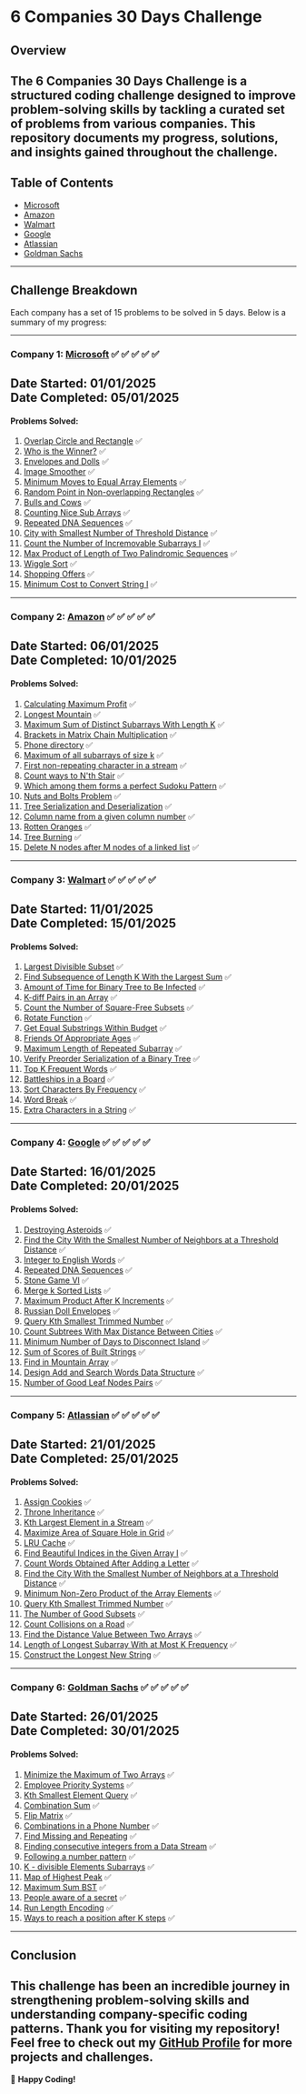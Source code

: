# 6 Companies 30 Days Challenge

## Overview
The **6 Companies 30 Days Challenge** is a structured coding challenge designed to improve problem-solving skills by tackling a curated set of problems from various companies. This repository documents my progress, solutions, and insights gained throughout the challenge.
---

## Table of Contents
- [Microsoft](#company-1-microsoft-----)
- [Amazon](#company-2-amazon-----)
- [Walmart](#company-3-walmart-----)
- [Google](#company-4-google-----)
- [Atlassian](#company-5-atlassian-----)
- [Goldman Sachs](#company-6-goldman-sachs-----)
---

## Challenge Breakdown
Each company has a set of 15 problems to be solved in 5 days. Below is a summary of my progress:

---
### **Company 1: [Microsoft](https://www.microsoft.com/en-in/)** ✅ ✅ ✅ ✅ ✅
**Date Started:** 01/01/2025  
**Date Completed:** 05/01/2025  
---

#### Problems Solved:
1. [Overlap Circle and Rectangle](https://leetcode.com/problems/circle-and-rectangle-overlapping/description/) ✅
2. [Who is the Winner?](https://leetcode.com/problems/circle-and-rectangle-overlapping/description/) ✅
3. [Envelopes and Dolls](https://leetcode.com/problems/russian-doll-envelopes/description/) ✅
4. [Image Smoother](https://leetcode.com/problems/image-smoother/description/) ✅
5. [Minimum Moves to Equal Array Elements](https://leetcode.com/problems/minimum-moves-to-equal-array-elements-ii/description/) ✅
6. [Random Point in Non-overlapping Rectangles](https://leetcode.com/problems/random-point-in-non-overlapping-rectangles/description/) ✅
7. [Bulls and Cows](https://leetcode.com/problems/bulls-and-cows/description/) ✅
8. [Counting Nice Sub Arrays](https://leetcode.com/problems/count-number-of-nice-subarrays/description/) ✅
9. [Repeated DNA Sequences](https://leetcode.com/problems/repeated-dna-sequences/description/) ✅
10. [City with Smallest Number of Threshold Distance](https://leetcode.com/problems/find-the-city-with-the-smallest-number-of-neighbors-at-a-threshold-distance/description/) ✅
11. [Count the Number of Incremovable Subarrays I](https://leetcode.com/problems/count-the-number-of-incremovable-subarrays-i/description/) ✅
12. [Max Product of Length of Two Palindromic Sequences](https://leetcode.com/problems/maximum-product-of-the-length-of-two-palindromic-subsequences/description/) ✅
13. [Wiggle Sort](https://leetcode.com/problems/wiggle-sort-ii/description/) ✅
14. [Shopping Offers](https://leetcode.com/problems/shopping-offers/description/) ✅
15. [Minimum Cost to Convert String I](https://leetcode.com/problems/minimum-cost-to-convert-string-i/description/) ✅

---

### **Company 2: [Amazon](https://www.amazon.com/)** ✅ ✅ ✅ ✅ ✅
**Date Started:** 06/01/2025  
**Date Completed:** 10/01/2025  
---
#### Problems Solved:
1. [Calculating Maximum Profit](https://leetcode.com/problems/best-time-to-buy-and-sell-stock-iv/description/) ✅
2. [Longest Mountain](https://leetcode.com/problems/longest-mountain-in-array/description/) ✅
3. [Maximum Sum of Distinct Subarrays With Length K](https://leetcode.com/problems/maximum-sum-of-distinct-subarrays-with-length-k/description/) ✅
4. [Brackets in Matrix Chain Multiplication](https://www.geeksforgeeks.org/problems/brackets-in-matrix-chain-multiplication1024/1) ✅
5. [Phone directory](https://www.geeksforgeeks.org/problems/phone-directory4628/1) ✅
6. [Maximum of all subarrays of size k](https://www.geeksforgeeks.org/problems/maximum-of-all-subarrays-of-size-k3101/1) ✅
7. [First non-repeating character in a stream](https://leetcode.com/problems/first-unique-character-in-a-string/description/) ✅
8. [Count ways to N'th Stair](https://leetcode.com/problems/find-number-of-ways-to-reach-the-k-th-stair/description/) ✅
9. [Which among them forms a perfect Sudoku Pattern](https://leetcode.com/problems/valid-sudoku/description/) ✅
10. [Nuts and Bolts Problem](https://www.geeksforgeeks.org/problems/nuts-and-bolts-problem0431/1) ✅
11. [Tree Serialization and Deserialization](https://leetcode.com/problems/serialize-and-deserialize-binary-tree/description/) ✅
12. [Column name from a given column number](https://leetcode.com/problems/excel-sheet-column-title/description/) ✅
13. [Rotten Oranges](https://leetcode.com/problems/rotting-oranges/description/) ✅
14. [Tree Burning](https://leetcode.com/problems/amount-of-time-for-binary-tree-to-be-infected/description/) ✅
15. [Delete N nodes after M nodes of a linked list](https://www.geeksforgeeks.org/problems/delete-n-nodes-after-m-nodes-of-a-linked-list/1) ✅
---

### **Company 3: [Walmart](https://www.walmart.com/)** ✅ ✅ ✅ ✅ ✅
**Date Started:** 11/01/2025  
**Date Completed:** 15/01/2025  
---

#### Problems Solved:
1. [Largest Divisible Subset](https://leetcode.com/problems/largest-divisible-subset/description/) ✅
2. [Find Subsequence of Length K With the Largest Sum](https://leetcode.com/problems/find-subsequence-of-length-k-with-the-largest-sum/description/) ✅
3. [Amount of Time for Binary Tree to Be Infected](https://leetcode.com/problems/amount-of-time-for-binary-tree-to-be-infected/description/?envType=daily-question&envId=2024-01-10) ✅
4. [K-diff Pairs in an Array](https://leetcode.com/problems/k-diff-pairs-in-an-array/description/) ✅
5. [Count the Number of Square-Free Subsets](https://leetcode.com/problems/count-the-number-of-square-free-subsets/description/) ✅
6. [Rotate Function](https://leetcode.com/problems/rotate-function/description/) ✅
7. [Get Equal Substrings Within Budget](https://leetcode.com/problems/get-equal-substrings-within-budget/description/) ✅
8. [Friends Of Appropriate Ages](https://leetcode.com/problems/friends-of-appropriate-ages/description/) ✅
9. [Maximum Length of Repeated Subarray](https://leetcode.com/problems/maximum-length-of-repeated-subarray/description/) ✅
10. [Verify Preorder Serialization of a Binary Tree](https://leetcode.com/problems/verify-preorder-serialization-of-a-binary-tree/description/) ✅
11. [Top K Frequent Words](https://leetcode.com/problems/top-k-frequent-words/description/) ✅
12. [Battleships in a Board](https://leetcode.com/problems/battleships-in-a-board/description/) ✅
13. [Sort Characters By Frequency](https://leetcode.com/problems/sort-characters-by-frequency/description/) ✅
14. [Word Break](https://leetcode.com/problems/word-break/description/) ✅
15. [Extra Characters in a String](https://leetcode.com/problems/extra-characters-in-a-string/description/) ✅
---

### **Company 4: [Google](https://www.google.co.in/)** ✅ ✅ ✅ ✅ ✅
**Date Started:** 16/01/2025  
**Date Completed:** 20/01/2025  
---

#### Problems Solved:
1. [Destroying Asteroids](https://leetcode.com/problems/destroying-asteroids/description/) ✅
2. [Find the City With the Smallest Number of Neighbors at a Threshold Distance](https://leetcode.com/problems/find-the-city-with-the-smallest-number-of-neighbors-at-a-threshold-distance/description/) ✅
3. [Integer to English Words](https://leetcode.com/problems/integer-to-english-words/description/) ✅
4. [Repeated DNA Sequences](https://leetcode.com/problems/repeated-dna-sequences/submissions/) ✅
5. [Stone Game VI](https://leetcode.com/problems/stone-game-vi/description/) ✅
6. [Merge k Sorted Lists](https://leetcode.com/problems/merge-k-sorted-lists/description/) ✅
7. [Maximum Product After K Increments](https://leetcode.com/problems/maximum-product-after-k-increments/description/) ✅
8. [Russian Doll Envelopes](https://leetcode.com/problems/russian-doll-envelopes/description/) ✅
9. [Query Kth Smallest Trimmed Number](https://leetcode.com/problems/query-kth-smallest-trimmed-number/description/) ✅
10. [Count Subtrees With Max Distance Between Cities](https://leetcode.com/problems/count-subtrees-with-max-distance-between-cities/description/) ✅
11. [Minimum Number of Days to Disconnect Island](https://leetcode.com/problems/minimum-number-of-days-to-disconnect-island/description/) ✅
12. [Sum of Scores of Built Strings](https://leetcode.com/problems/sum-of-scores-of-built-strings/description/) ✅
13. [Find in Mountain Array](https://leetcode.com/problems/find-in-mountain-array/description/) ✅
14. [Design Add and Search Words Data Structure](https://leetcode.com/problems/design-add-and-search-words-data-structure/description/) ✅
15. [Number of Good Leaf Nodes Pairs](https://leetcode.com/problems/number-of-good-leaf-nodes-pairs/description/) ✅
---

### **Company 5: [Atlassian](https://www.atlassian.com/)** ✅ ✅ ✅ ✅ ✅
**Date Started:** 21/01/2025  
**Date Completed:** 25/01/2025  
---

#### Problems Solved:
1. [Assign Cookies](https://leetcode.com/problems/assign-cookies/description/) ✅
2. [Throne Inheritance](https://leetcode.com/problems/throne-inheritance/description/) ✅
3. [Kth Largest Element in a Stream](https://leetcode.com/problems/kth-largest-element-in-a-stream/description/) ✅
4. [Maximize Area of Square Hole in Grid](https://leetcode.com/problems/maximize-area-of-square-hole-in-grid/description/) ✅
5. [LRU Cache](https://leetcode.com/problems/lru-cache/description/) ✅
6. [Find Beautiful Indices in the Given Array I](https://leetcode.com/problems/find-beautiful-indices-in-the-given-array-i/description/) ✅
7. [Count Words Obtained After Adding a Letter](https://leetcode.com/problems/count-words-obtained-after-adding-a-letter/description/) ✅
8. [Find the City With the Smallest Number of Neighbors at a Threshold Distance](https://leetcode.com/problems/find-the-city-with-the-smallest-number-of-neighbors-at-a-threshold-distance/description/) ✅
9. [Minimum Non-Zero Product of the Array Elements](https://leetcode.com/problems/minimum-non-zero-product-of-the-array-elements/description/) ✅
10. [Query Kth Smallest Trimmed Number](https://leetcode.com/problems/query-kth-smallest-trimmed-number/description/) ✅
11. [The Number of Good Subsets](https://leetcode.com/problems/the-number-of-good-subsets/description/) ✅
12. [Count Collisions on a Road](https://leetcode.com/problems/count-collisions-on-a-road/description/) ✅
13. [Find the Distance Value Between Two Arrays](https://leetcode.com/problems/find-the-distance-value-between-two-arrays/description/) ✅
14. [Length of Longest Subarray With at Most K Frequency](https://leetcode.com/problems/length-of-longest-subarray-with-at-most-k-frequency/description/) ✅
15. [Construct the Longest New String](https://leetcode.com/problems/construct-the-longest-new-string/submissions/) ✅
---

### **Company 6: [Goldman Sachs](https://www.goldmansachs.com/)** ✅ ✅ ✅ ✅ ✅
**Date Started:** 26/01/2025  
**Date Completed:** 30/01/2025 
---

#### Problems Solved:
1. [Minimize the Maximum of Two Arrays](https://leetcode.com/problems/minimize-the-maximum-of-two-arrays/description/) ✅
2. [Employee Priority Systems](https://leetcode.com/problems/high-access-employees/description/) ✅
3. [Kth Smallest Element Query](https://leetcode.com/problems/query-kth-smallest-trimmed-number/description/) ✅
4. [Combination Sum](https://leetcode.com/problems/combination-sum-iii/description/) ✅
5. [Flip Matrix](https://leetcode.com/problems/random-flip-matrix/description/) ✅
6. [Combinations in a Phone Number](https://leetcode.com/problems/letter-combinations-of-a-phone-number/description/) ✅
7. [Find Missing and Repeating](https://www.geeksforgeeks.org/problems/find-missing-and-repeating2512/1) ✅
8. [Finding consecutive integers from a Data Stream](https://leetcode.com/problems/find-consecutive-integers-from-a-data-stream/description/) ✅
9. [Following a number pattern](https://www.geeksforgeeks.org/problems/number-following-a-pattern3126/1) ✅
10. [K - divisible Elements Subarrays](https://leetcode.com/problems/k-divisible-elements-subarrays/description/) ✅
11. [Map of Highest Peak](https://leetcode.com/problems/map-of-highest-peak/description/) ✅
12. [Maximum Sum BST](https://leetcode.com/problems/maximum-sum-bst-in-binary-tree/description/) ✅
13. [People aware of a secret](https://leetcode.com/problems/number-of-people-aware-of-a-secret/description/) ✅
14. [Run Length Encoding](https://www.geeksforgeeks.org/problems/run-length-encoding/1) ✅
15. [Ways to reach a position after K steps](https://leetcode.com/problems/number-of-ways-to-reach-a-position-after-exactly-k-steps/description/) ✅
---

## Conclusion
This challenge has been an incredible journey in strengthening problem-solving skills and understanding company-specific coding patterns. Thank you for visiting my repository! Feel free to check out my [GitHub Profile](https://github.com/ARNAVSINHA1) for more projects and challenges.
---

🚀 **Happy Coding!**
